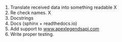 1. Translate received data into something readable X
2. Re check names. X
3. Docstrings
4. Docs (sphinx + readthedocs.io)
5. Add support to www.apexlegendsapi.com
6. Write proper testing.